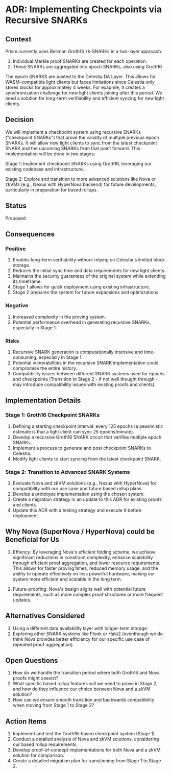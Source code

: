 
# ADR: Implementing Checkpoints via Recursive SNARKs

## Context

Prism currently uses Bellman Groth16 zk-SNARKs in a two-layer approach:

1. Individual Merkle proof SNARKs are created for each operation.
2. These SNARKs are aggregated into epoch SNARKs, also using Groth16

The epoch SNARKS are posted to the Celestia DA Layer. This allows for WASM-compatible light clients but faces limitations since Celestia only stores blocks for approximately 4 weeks. For exapmle, it creates a synchronization challenge for new light clients joining after this period. We need a solution for long-term verifiability and efficient syncing for new light clients.

## **Decision**

We will implement a checkpoint system using recursive SNARKs ("checkpoint SNARKs") that prove the validity of multiple previous epoch SNARKs. It will allow new light clients to sync from the latest checkpoint SNARK and the upcoming SNARKs from that point forward. This implementation will be done in two stages:

Stage 1: Implement checkpoint SNARKs using Groth16, leveraging our existing codebase and infrastructure.

Stage 2: Explore and transition to more advanced solutions like Nova or zkVMs (e.g., Nexus with HyperNova backend) for future developments, particularly in preparation for based rollups.

## Status

Proposed

## Consequences

### Positive

1. Enables long-term verifiability without relying on Celestia's limited block storage.
2. Reduces the initial sync time and data requirements for new light clients.
3. Maintains the security guarantees of the original system while extending its timeframe.
4. Stage 1 allows for quick deployment using existing infrastructure.
5. Stage 2 prepares the system for future expansions and optimizations.

### Negative

1. Increased complexity in the proving system.
2. Potential performance overhead in generating recursive SNARKs, especially in Stage 1.

### Risks

1. Recursive SNARK generation is computationally intensive and time-consuming, especially in Stage 1.
2. Potential vulnerabilities in the recursive SNARK implementation could compromise the entire history.
3. Compatibility issues between different SNARK systems used for epochs and checkpoints (Transition to Stage 2 - if not well thought through - may introduce compatibility issues with existing proofs and clients).

## Implementation Details

### Stage 1: Groth16 Checkpoint SNARKs

1. Defining a starting checkpoint interval: every 125 epochs (a pessimistic estimate is that a light client can sync 25 epochs/minute).
2. Develop a recursive Groth16 SNARK circuit that verifies multiple epoch SNARKs.
3. Implement a process to generate and post checkpoint SNARKs to Celestia.
4. Modify light clients to start syncing from the latest checkpoint SNARK.

### Stage 2: Transition to Advanced SNARK Systems

1. Evaluate Nova and zkVM solutions (e.g., Nexus with HyperNova) for compatibility with our use case and future based rollup plans.
2. Develop a prototype implementation using the chosen system.
3. Create a migration strategy in an update to this ADR for existing proofs and clients.
4. Update this ADR with a testing strategy and execute it before deployment.

## Why Nova (SuperNova / HyperNova) could be Beneficial for Us

1. Effiency: By leveraging Nova's efficient folding scheme, we achieve significant reductions in constraint complexity, enhance scalability through efficient proof aggregation, and lower resource requirements. This allows for faster proving times, reduced memory usage, and the ability to operate effectively on less powerful hardware, making our system more efficient and scalable in the long term.

2. Future-proofing: Nova's design aligns well with potential future requirements, such as more complex proof structures or more frequent updates.

## Alternatives Considered

1. Using a different data availability layer with longer-term storage.
2. Exploring other SNARK systems like Plonk or Halo2 (eventhough we do think Nova provides better efficiency for our specific use case of repeated proof aggregation).

## Open Questions

1. How do we handle the transition period where both Groth16 and Nova proofs might coexist?
2. What specific based rollup features will we need to prove in Stage 2, and how do they influence our choice between Nova and a zkVM solution?
3. How can we ensure smooth transition and backwards compatibility when moving from Stage 1 to Stage 2?

## Action Items

1. Implement and test the Groth16-based checkpoint system (Stage 1).
2. Conduct a detailed analysis of Nova and zkVM solutions, considering our based rollup requirements.
3. Develop proof-of-concept implementations for both Nova and a zkVM solution for comparison.
4. Create a detailed migration plan for transitioning from Stage 1 to Stage 2.
